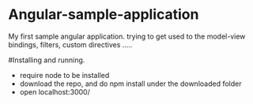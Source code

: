 # Angular-sample-application
My first sample angular application. trying to get used to the model-view bindings, filters, custom directives .....

#Installing and running.
- require node to be installed
- download the repo, and do npm install under the downloaded folder
- open localhost:3000/

